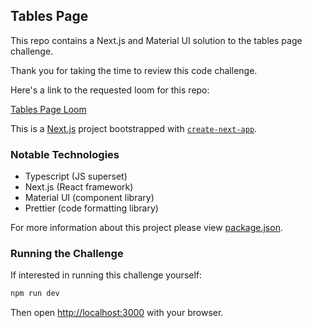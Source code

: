## Tables Page

This repo contains a Next.js and Material UI solution to the tables page challenge.

Thank you for taking the time to review this code challenge.

Here's a link to the requested loom for this repo:

[Tables Page Loom](https://www.loom.com/share/c1d8d394f84e455ba2c2ae30b7d725da)

This is a [Next.js](https://nextjs.org/) project bootstrapped with [`create-next-app`](https://github.com/vercel/next.js/tree/canary/packages/create-next-app).

### Notable Technologies

- Typescript (JS superset)
- Next.js (React framework)
- Material UI (component library)
- Prettier (code formatting library)

For more information about this project please view [package.json](https://github.com/challenge-submission-1/code-challenge-jfuxebdfkpwpzzm/blob/main/package.json).

### Running the Challenge

If interested in running this challenge yourself:

```bash
npm run dev
```

Then open [http://localhost:3000](http://localhost:3000) with your browser.
